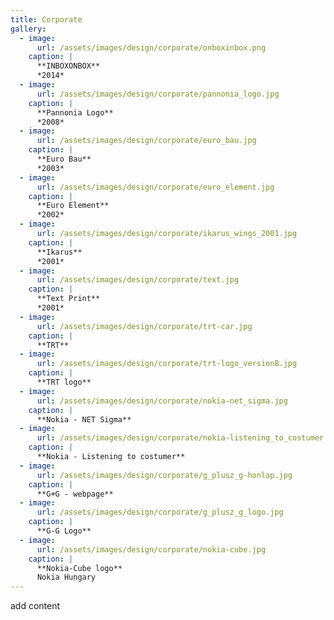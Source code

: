 ```yaml
---
title: Corporate
gallery:
  - image:
      url: /assets/images/design/corporate/onboxinbox.png
    caption: |
      **INBOXONBOX**
      *2014*
  - image:
      url: /assets/images/design/corporate/pannonia_logo.jpg
    caption: |
      **Pannonia Logo**
      *2008*
  - image:
      url: /assets/images/design/corporate/euro_bau.jpg
    caption: |
      **Euro Bau**
      *2003*
  - image:
      url: /assets/images/design/corporate/euro_element.jpg
    caption: |
      **Euro Element**
      *2002*
  - image:
      url: /assets/images/design/corporate/ikarus_wings_2001.jpg
    caption: |
      **Ikarus**
      *2001*
  - image:
      url: /assets/images/design/corporate/text.jpg
    caption: |
      **Text Print**
      *2001*
  - image:
      url: /assets/images/design/corporate/trt-car.jpg
    caption: |
      **TRT**
  - image:
      url: /assets/images/design/corporate/trt-logo_versionB.jpg
    caption: |
      **TRT logo**
  - image:
      url: /assets/images/design/corporate/nokia-net_sigma.jpg
    caption: |
      **Nokia - NET Sigma**
  - image:
      url: /assets/images/design/corporate/nokia-listening_to_costumer.jpg
    caption: |
      **Nokia - Listening to costumer**
  - image:
      url: /assets/images/design/corporate/g_plusz_g-honlap.jpg
    caption: |
      **G+G - webpage**
  - image:
      url: /assets/images/design/corporate/g_plusz_g_logo.jpg
    caption: |
      **G-G Logo**
  - image:
      url: /assets/images/design/corporate/nokia-cube.jpg
    caption: |
      **Nokia-Cube logo**
      Nokia Hungary
---
```

add content
